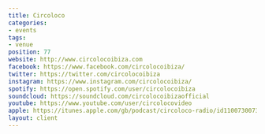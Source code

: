 ```yaml
---
title: Circoloco
categories:
- events
tags:
- venue
position: 77
website: http://www.circolocoibiza.com
facebook: https://www.facebook.com/circolocoibiza/
twitter: https://twitter.com/circolocoibiza
instagram: https://www.instagram.com/circolocoibiza/
spotify: https://open.spotify.com/user/circolocoibiza
soundcloud: https://soundcloud.com/circolocoibizaofficial
youtube: https://www.youtube.com/user/circolocovideo
apple: https://itunes.apple.com/gb/podcast/circoloco-radio/id1100730073?mt=2
layout: client
---
```


